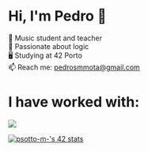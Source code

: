 # Hi, I'm Pedro 👋

🎸 Music student and teacher<br>
🧩 Passionate about logic<br>
🖥️ Studying at 42 Porto<br>
📫 Reach me: pedrosmmota@gmail.com

# I have worked with:
<p align="left">
  <a href="https://skillicons.dev">
    <img src="https://skillicons.dev/icons?i=c,cpp,github,bash,linux,vim,vscode,markdown,atom,ableton" />
  </a>
</p>

[![psotto-m-'s 42 stats](https://badge.mediaplus.ma/darkblue/psotto-m-?1337Badge=off&UM6P=off)](https://profile.intra.42.fr/users/psotto-m-)

